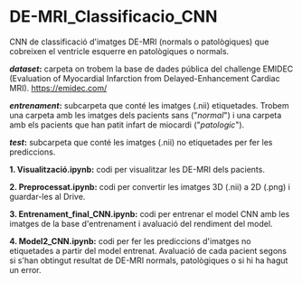 # DE-MRI_Classificacio_CNN
CNN de classificació d'imatges DE-MRI (normals o patològiques) que cobreixen el ventricle esquerre en patològiques o normals. 

  **_dataset_:** carpeta on trobem la base de dades pública del challenge EMIDEC (Evaluation of Myocardial Infarction from Delayed-Enhancement Cardiac MRI).
  https://emidec.com/
  
   **_entrenament_:** subcarpeta que conté les imatges (.nii) etiquetades. Trobem una carpeta amb les imatges dels pacients sans ("_normal_") i una carpeta          amb els pacients que han patit infart de miocardi ("_patologic_").
       
   **_test_:** subcarpeta que conté les imatges (.nii) no etiquetades per fer les prediccions.
       

  **1. Visualització.ipynb:** codi per visualitzar les DE-MRI dels pacients.
  
  **2. Preprocessat.ipynb:** codi per convertir les imatges 3D (.nii) a 2D (.png) i guardar-les al Drive. 
  
  **3. Entrenament_final_CNN.ipynb:** codi per entrenar el model CNN amb les imatges de la base d'entrenament i avaluació del rendiment del model. 
  
  **4. Model2_CNN.ipynb:** codi per fer les prediccions d'imatges no etiquetades a partir del model entrenat. Avaluació de cada pacient segons si s'han obtingut        resultat de DE-MRI normals, patològiques o si hi ha hagut un error.  
